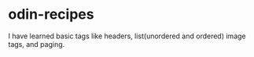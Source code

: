 # odin-recipes
I have learned basic tags like headers, list(unordered and ordered) image tags, and paging. 


